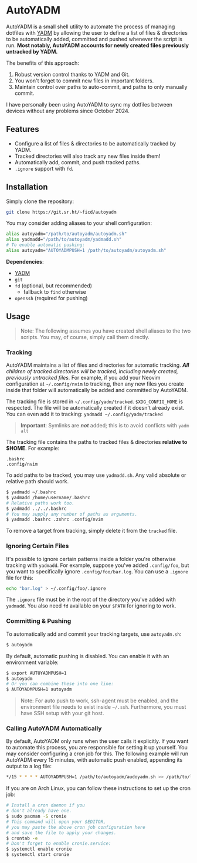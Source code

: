 # AutoYADM

AutoYADM is a small shell utility to automate the process of managing dotfiles
with [YADM](https://github.com/yadm-dev/yadm) by allowing the user to define a
list of files & directories to be automatically added, committed and pushed
whenever the script is run. **Most notably, AutoYADM accounts for newly created
files previously untracked by YADM.**

The benefits of this approach:

1. Robust version control thanks to YADM and Git.
2. You won't forget to commit new files in important folders.
3. Maintain control over paths to auto-commit, and paths to only manually
   commit.

I have personally been using AutoYADM to sync my dotfiles between devices
without any problems since October 2024.

## Features

- Configure a list of files & directories to be automatically tracked by YADM.
- Tracked directories will also track any new files inside them!
- Automatically add, commit, and push tracked paths.
- `.ignore` support with `fd`.

## Installation

Simply clone the repository:

```Bash
git clone https://git.sr.ht/~ficd/autoyadm
```

You may consider adding aliases to your shell configuration:

```Bash
alias autoyadm="/path/to/autoyadm/autoyadm.sh"
alias yadmadd="/path/to/autoyadm/yadmadd.sh"
# To enable automatic pushing:
alias autoyadm="AUTOYADMPUSH=1 /path/to/autoyadm/autoyadm.sh"
```

**Dependencies**:

- [YADM](https://github.com/yadm-dev/yadm)
- `git`
- `fd` (optional, but recommended)
  - fallback to `find` otherwise
- `openssh` (required for pushing)

## Usage

> Note: The following assumes you have created shell aliases to the two scripts.
> You may, of course, simply call them directly.

### Tracking

AutoYADM maintains a list of files and directories for automatic tracking.
_**All** children of tracked directories will be tracked, including newly
created, previously untracked files._ For example, if you add your Neovim
configuration at `~/.config/nvim` to tracking, then any new files you create
inside that folder will automatically be added and committed by AutoYADM.

The tracking file is stored in `~/.config/yadm/tracked`. `$XDG_CONFIG_HOME` is
respected. The file will be automatically created if it doesn't already exist.
You can even add it to tracking: `yadmadd ~/.config/yadm/tracked`

> **Important**: Symlinks are _**not**_ added; this is to avoid conflicts with
> `yadm alt`

The tracking file contains the paths to tracked files & directories **relative
to $HOME**. For example:

```
.bashrc
.config/nvim
```

To add paths to be tracked, you may use `yadmadd.sh`. Any valid absolute or
relative path should work.

```Bash
$ yadmadd ~/.bashrc
$ yadmadd /home/username/.bashrc
# Relative paths work too.
$ yadmadd ../../.bashrc
# You may supply any number of paths as arguments.
$ yadmadd .bashrc .zshrc .config/nvim
```

To remove a target from tracking, simply delete it from the `tracked` file.

### Ignoring Certain Files

It's possible to ignore certain patterns inside a folder you're otherwise
tracking with `yadmadd`. For example, suppose you've added `.config/foo`, but
you want to specifically ignore `.config/foo/bar.log`. You can use a `.ignore`
file for this:

```sh
echo "bar.log" > ~/.config/foo/.ignore
```

The `.ignore` file must be in the root of the directory you've added with
`yadmadd`. You also need `fd` available on your `$PATH` for ignoring to work.

### Committing & Pushing

To automatically add and commit your tracking targets, use `autoyadm.sh`:

```Bash
$ autoyadm
```

By default, automatic pushing is disabled. You can enable it with an environment
variable:

```Bash
$ export AUTOYADMPUSH=1
$ autoyadm
# Or you can combine these into one line:
$ AUTOYADMPUSH=1 autoyadm
```

> Note: For auto push to work, ssh-agent must be enabled, and the environment
> file needs to exist inside `~/.ssh`. Furthermore, you must have SSH setup with
> your git host.

### Calling AutoYADM Automatically

By default, AutoYADM only runs when the user calls it explicitly. If you want to
automate this process, you are responsible for setting it up yourself. You may
consider configuring a cron job for this. The following example will run
AutoYADM every 15 minutes, with automatic push enabled, appending its output to
a log file:

```Bash
*/15 * * * * AUTOYADMPUSH=1 /path/to/autoyadm/audoyadm.sh >> /path/to/log/file.log
```

If you are on Arch Linux, you can follow these instructions to set up the cron
job:

```Bash
# Install a cron daemon if you
# don't already have one.
$ sudo pacman -S cronie
# This command will open your $EDITOR,
# you may paste the above cron job configuration here
# and save the file to apply your changes.
$ crontab -e
# Don't forget to enable cronie.service:
$ systemctl enable cronie
$ systemctl start cronie
```
